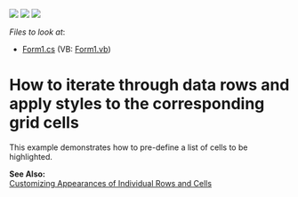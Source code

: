 <!-- default badges list -->
![](https://img.shields.io/endpoint?url=https://codecentral.devexpress.com/api/v1/VersionRange/128630074/13.1.4%2B)
[![](https://img.shields.io/badge/Open_in_DevExpress_Support_Center-FF7200?style=flat-square&logo=DevExpress&logoColor=white)](https://supportcenter.devexpress.com/ticket/details/E537)
[![](https://img.shields.io/badge/📖_How_to_use_DevExpress_Examples-e9f6fc?style=flat-square)](https://docs.devexpress.com/GeneralInformation/403183)
<!-- default badges end -->
<!-- default file list -->
*Files to look at*:

* [Form1.cs](./CS/Form1.cs) (VB: [Form1.vb](./VB/Form1.vb))
<!-- default file list end -->
# How to iterate through data rows and apply styles to the corresponding grid cells


<p>This example demonstrates how to pre-define a list of cells to be highlighted.</p><p><strong>See Also:</strong><br />
<a href="http://documentation.devexpress.com/#WindowsForms/CustomDocument758">Customizing Appearances of Individual Rows and Cells</a></p>

<br/>


